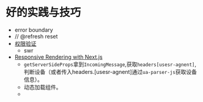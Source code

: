# 好的实践与技巧
- error boundary
- // @refresh reset
- [权限验证](https://nextjs.org/docs/authentication)
	- swr
- [Responsive Rendering with Next.js](https://www.youtube.com/watch?v=K7g8X_VRDy8&ab_channel=Vercel)
	- `getServerSideProps`拿到`IncomingMessage`,获取`headers[usesr-agnent]`,判断设备（或者传入headers.\[usesr-agnent]通过`ua-parser-js`获取设备信息）。
	- 动态加载组件。
	- 